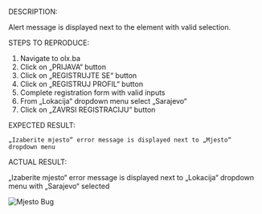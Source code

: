 DESCRIPTION:

  Alert message is displayed next to the element with valid selection.

STEPS TO REPRODUCE:

  1.	Navigate to olx.ba
  2.	Click on „PRIJAVA“ button
  3.	Click on „REGISTRUJTE SE“ button
  4.	Click on „REGISTRUJ PROFIL“ button
  5.	Complete registration form with valid inputs
  6.	From „Lokacija“ dropdown menu select „Sarajevo“
  7.	Click on „ZAVRSI REGISTRACIJU“ button

EXPECTED RESULT:

	„Izaberite mjesto“ error message is displayed next to „Mjesto“ dropdown menu

ACTUAL RESULT:

  „Izaberite mjesto“ error message is displayed next to „Lokacija“ dropdown menu with „Sarajevo“ selected
  
  ![Mjesto Bug](https://user-images.githubusercontent.com/121490682/220826779-9e087873-fbef-4e32-b74e-1446248d430c.png)
